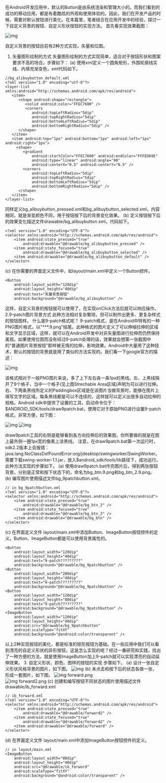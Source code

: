 在Android开发应用中，默认的Button是由系统渲染和管理大小的。而我们看到的成功的移动应用，都是有着酷炫的外观和使用体验的。因此，我们在开发产品的时候，需要对默认按钮进行美化。在本篇里，笔者结合在应用开发中的经验，探讨一下自定义背景的按钮、自定义形状按钮的实现方法。
首先看实现效果截图：

![img](http://emanual.github.io/md-android/img/view_button/07_button.gif)

自定义背景的按钮目前有2种方式实现，矢量和位图。
1. 矢量图形绘制的方式
矢量图形绘制的方式实现简单，适合对于按钮形状和图案要求不高的场合。步骤如下：
(a) 使用xml定义一个圆角矩形，外围轮廓线实线、内填充渐变色，xml代码如下。
```  
//bg_alibuybutton_default.xml  
<?xml version="1.0" encoding="utf-8"?>  
<layer-list xmlns:android="http://schemas.android.com/apk/res/android">  
   <item>
      <shape android:shape="rectangle">
         <solid android:color="FFEC7600" />
         <corners
            android:topLeftRadius="5dip"
            android:topRightRadius="5dip"
            android:bottomLeftRadius="5dip"
            android:bottomRightRadius="5dip" />
      </shape>
   </item>
   <item android:top="1px" android:bottom="1px" android:left="1px" android:right="1px">
     <shape>
        <gradient
            android:startColor="FFEC7600" android:endColor="FFFED69E"
            android:type="linear" android:angle="90"
            android:centerX="0.5" android:centerY="0.5" />
        <corners
            android:topLeftRadius="5dip"
            android:topRightRadius="5dip"
            android:bottomLeftRadius="5dip"
            android:bottomRightRadius="5dip" />
      </shape>
   </item>
</layer-list> 
``` 
同样定义bg_alibuybutton_pressed.xml和bg_alibuybutton_selected.xml，内容相同，就是渐变颜色不同，用于按钮按下后的背景变化效果。
(b) 定义按钮按下后的效果变化描述文件drawable/bg_alibuybutton.xml，代码如下。
```  
<?xml version="1.0" encoding="UTF-8"?>  
<selector xmlns:android="http://schemas.android.com/apk/res/android">  
    <item android:state_pressed="true"
        android:drawable="@drawable/bg_alibuybutton_pressed" />
    <item android:state_focused="true"
        android:drawable="@drawable/bg_alibuybutton_selected" />
    <item android:drawable="@drawable/bg_alibuybutton_default" />
</selector> 
``` 
(c) 在你需要的界面定义文件中，如layout/main.xml中定义一个Button控件。
```  
<Button  
    android:layout_width="120dip"
    android:layout_height="40dip"
    android:text="矢量背景按钮"
	android:background="@drawable/bg_alibuybutton" />
```
这样，自定义背景的按钮就可以使用了，在实现onClick方法后就可以响应操作。
2.9-patch图片背景方式
此种方法相对复杂繁琐，但可以制作出更多、更复杂样式的按钮图样。
什么是9-patch格式呢？
9-patch格式，是在Android中特有的一种PNG图片格式，以"***.9.png"结尾。此种格式的图片定义了可以伸缩拉伸的区域和文字显示区域，这样，就可以在Android开发中对非矢量图进行拉伸而仍然保持美观。如果使用位图而没有经过9-patch处理的话，效果就会想第一张截图中的“普通图片背景按钮”那样被无情的拉伸，影响效果。Android中大量用了这种技术，默认的按钮的背景就是用了类似的方法实现的。我们看一下google官方的描述：

![img](http://emanual.github.io/md-android/img/view_button/07_button2.gif)

该格式相对于一般PNG图片来说，多了上下左右各一条1px的黑线。左、上黑线隔开了9个格子，当中一个格子(见上图Strechable Area区域)声明为可以进行拉伸。右、下两条黑线所定义的Paddingbox区域是在该图片当做背景时，能够在图片上填写文字的区域。每条黑线都是可以不连续的，这样就可以定义出很多自动拉伸的规格。Android sdk中提供了设置的工具，启动命令位于：$ANDROID_SDK/tools/draw9patch.bat，使用它对于原始PNG进行设置9-patch格式，非常方便，如下图：

![img](http://emanual.github.io/md-android/img/view_button/07_button3.gif)
![img](http://emanual.github.io/md-android/img/view_button/07_button4.gif)

draw9patch工具的右侧是能够看到各方向拉伸后的效果图，你所要做的就是在图上最外侧一圈1px宽的像素上涂黑线。
注意，在draw9patch.bat第一次运行时，sdk2.2版本上会报错：java.lang.NoClassDefFoundError:org/jdesktop/swingworker/SwingWorker。需要下载swing-worker-1.1.jar，放入$android_sdk/tools/lib路径下，成功运行。
此种方法实现的步骤如下。
(a) 使用draw9patch.bat作完图片后，得到两张按钮背景，分别是正常和按下状态下的，命名为bg_btn.9.png和bg_btn_2.9.png。
(b) 编写图片使用描述文件bg_9patchbutton.xml。
```  
// in bg_9patchbutton.xml  
<?xml version="1.0" encoding="UTF-8"?>  
<selector xmlns:android="http://schemas.android.com/apk/res/android">  
    <item android:state_pressed="true"
        android:drawable="@drawable/bg_btn_2" />
    <item android:state_focused="true"
        android:drawable="@drawable/bg_btn_2" />
    <item android:drawable="@drawable/bg_btn" />
</selector>  
```
(c) 在界面定义文件 layout/main.xml中添加Button、ImageButton按钮控件的定义。Button、ImageButton都是可以使用背景属性的。
```  
<Button  
    android:layout_width="120dip"
    android:layout_height="40dip"
    android:text="9-patch?????????"
    android:background="@drawable/bg_9patchbutton" />
<Button  
    android:layout_width="200dip"
    android:layout_height="40dip"
    android:text="9-patch?????????"
    android:background="@drawable/bg_9patchbutton" />
<Button  
    android:layout_width="120dip"
    android:layout_height="80dip"
    android:text="9-patch?????????"
    android:background="@drawable/bg_9patchbutton" />
<ImageButton  
    android:layout_width="120dip"
    android:layout_height="40dip"
    android:src="@drawable/bg_9patchbutton"
    android:scaleType="fitXY"
    android:background="@android:color/transparent" />
``` 
以上2种实现按钮的美化，都是标准的矩形按钮为基础。在一些应用中我们可以看到漂亮的自定义形状的异形按钮，这是怎么实现的呢？经过一番研究和实践，找出了一种方便的方法，就是使用ImageButton加上9-patch就可以实现漂亮的自动延伸效果。
3. 自定义形状、颜色、图样的按钮的实现
步骤如下。
(a) 设计一张自定义形状风格背景的图片，如下图。
![img](http://emanual.github.io/md-android/img/view_button/07_button5.gif)
(b) 未点击和按下后的状态各做一张，形成一套图片，如下图。
![img](http://emanual.github.io/md-android/img/view_button/07_button6.gif)
forward.png    
![img](http://emanual.github.io/md-android/img/view_button/07_button7.gif)
forward2.png
(c) 创建和编写按钮不同状态的图片使用描述文件drawable/ib_forward.xml
```  
// ib_forward.xml  
<?xml version="1.0" encoding="UTF-8"?>  
<selector xmlns:android="http://schemas.android.com/apk/res/android">  
    <item android:state_pressed="true"
        android:drawable="@drawable/forward2" />
    <item android:state_focused="true"
        android:drawable="@drawable/forward2" />
    <item android:drawable="@drawable/forward" />
</selector> 
``` 
(d) 在界面定义文件 layout/main.xml中添加ImageButton按钮控件的定义。
```  
// in layout/main.xml  
<ImageButton  
	android:layout_width="80dip"
	android:layout_height="40dip"
	android:src="@drawable/ib_forword"
	android:scaleType="fitXY"
	android:background="@android:color/transparent" />
```